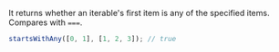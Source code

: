 It returns whether an iterable's first item is any of the specified items. Compares with `===`.

```js
startsWithAny([0, 1], [1, 2, 3]); // true
```
